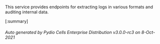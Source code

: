 






This service provides endpoints for extracting logs in various formats and auditing internal data.

[:summary]

###### Auto generated by Pydio Cells Enterprise Distribution v3.0.0-rc3 on 8-Oct-2021
